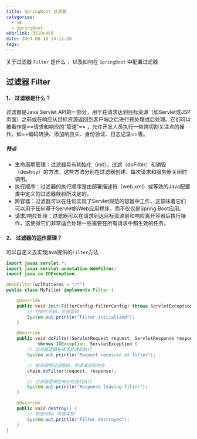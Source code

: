 ```yaml
---
title: SpringBoot 过滤器
categories:
  - SE
  - SpringBoot
abbrlink: 3519e4b8
date: 2024-08-10 14:11:16
tags:
---
```


关于过滤器 `Filter` 是什么 ，以及如何在 `SpringBoot` 中配置过滤器

<!--more-->

## 过滤器 Filter

#### 1、 过滤器是什么？

过滤器是Java Servlet API的一部分，用于在请求达到目标资源（如Servlet或JSP页面）之前或在响应从目标资源返回到客户端之后进行预处理或后处理。它们可以被看作是==请求和响应的“管道”== ，允许开发人员执行一些跨切割关注点的操作，如==编码转换、添加响应头、身份验证、日志记录==等。

##### 特点

- 生命周期管理：过滤器具有初始化（init），过滤（doFilter）和销毁（destroy）的方法，这些方法分别在过滤器创建、每次请求和服务器关闭时调用。
- 执行顺序：过滤器的执行顺序是由部署描述符（web.xml）或等效的Java配置类中定义的过滤器映射所决定的。
- 跨容器：过滤器可以在任何实现了Servlet规范的容器中工作，这意味着它们可以用于任何基于Servlet的Web应用程序，而不仅仅是Spring Boot应用。
- 请求/响应处理：过滤器可以在请求到达目标资源前和响应离开容器后执行操作，这使得它们非常适合处理一些需要在所有请求中都生效的任务。

#### 2、 过滤器的运作原理？

可以自定义去实现java提供的`Filter`方法

```java
import javax.servlet.*;
import javax.servlet.annotation.WebFilter;
import java.io.IOException;

@WebFilter(urlPatterns = "/*")
public class MyFilter implements Filter {

    @Override
    public void init(FilterConfig filterConfig) throws ServletException {
        // 初始化代码，可选实现
        System.out.println("Filter initialized");
    }

    @Override
    public void doFilter(ServletRequest request, ServletResponse response, FilterChain chain)
            throws IOException, ServletException {
        // 过滤器逻辑在请求处理前执行
        System.out.println("Request received at filter");

        // 继续调用过滤器链，传递请求和响应
        chain.doFilter(request, response);

        // 过滤器逻辑在响应处理后执行
        System.out.println("Response leaving filter");
    }

    @Override
    public void destroy() {
        // 销毁代码，可选实现
        System.out.println("Filter destroyed");
    }
}

```

